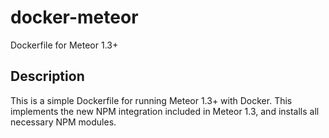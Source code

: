 # docker-meteor
Dockerfile for Meteor 1.3+


## Description
This is a simple Dockerfile for running Meteor 1.3+ with Docker. This implements the new NPM integration included in Meteor 1.3, and installs all necessary NPM modules.
